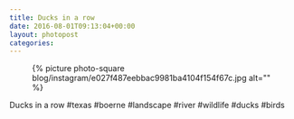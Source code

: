```yaml
---
title: Ducks in a row
date: 2016-08-01T09:13:04+00:00
layout: photopost
categories:
---
```


<figure class="photo photo--square">
  {% picture photo-square blog/instagram/e027f487eebbac9981ba4104f154f67c.jpg alt="" %}
</figure>

Ducks in a row
#texas #boerne #landscape #river #wildlife #ducks #birds
